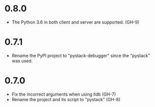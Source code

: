 # 0.8.0

- The Python 3.6 in both client and server are supported. (GH-9)

# 0.7.1

- Rename the PyPI project to "pystack-debugger" since the "pystack" was used.

# 0.7.0

- Fix the incorrect arguments when using lldb (GH-7)
- Rename the project and its script to "pystack" (GH-8)
